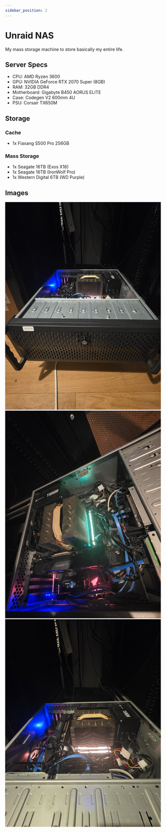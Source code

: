 ```yaml
---
sidebar_position: 2
---
```


# Unraid NAS

My mass storage machine to store basically my entire life.

## Server Specs

- CPU: AMD Ryzen 3600
- GPU: NVIDIA GeForce RTX 2070 Super (8GB)
- RAM: 32GB DDR4
- Motherboard: Gigabyte B450 AORUS ELITE
- Case: Codegen V2 600mm 4U
- PSU: Corsair TX650M

## Storage

### Cache

- 1x Fiaxang S500 Pro 256GB

### Mass Storage

- 1x Seagate 16TB (Exos X16)
- 1x Seagate 16TB (IronWolf Pro)
- 1x Western Digital 6TB (WD Purple)

## Images

![Front](./img/unraid-nas/20250501_204211.jpg)
![Side](./img/unraid-nas/20250501_204110.jpg)
![Top](./img/unraid-nas/20250501_204105.jpg)
